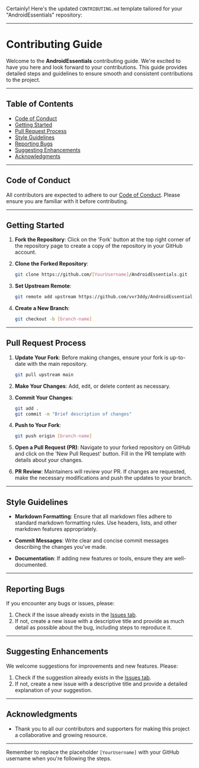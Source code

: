 Certainly! Here's the updated `CONTRIBUTING.md` template tailored for your "AndroidEssentials" repository:

---

# Contributing Guide

Welcome to the **AndroidEssentials** contributing guide. We're excited to have you here and look forward to your contributions. This guide provides detailed steps and guidelines to ensure smooth and consistent contributions to the project.

---

## Table of Contents

- [Code of Conduct](#code-of-conduct)
- [Getting Started](#getting-started)
- [Pull Request Process](#pull-request-process)
- [Style Guidelines](#style-guidelines)
- [Reporting Bugs](#reporting-bugs)
- [Suggesting Enhancements](#suggesting-enhancements)
- [Acknowledgments](#acknowledgments)

---

## Code of Conduct

All contributors are expected to adhere to our [Code of Conduct](https://github.com/vvr3ddy/AndroidEssentials/blob/main/CODE_OF_CONDUCT.md). Please ensure you are familiar with it before contributing.

---

## Getting Started

1. **Fork the Repository**: Click on the 'Fork' button at the top right corner of the repository page to create a copy of the repository in your GitHub account.

2. **Clone the Forked Repository**:
   ```bash
   git clone https://github.com/[YourUsername]/AndroidEssentials.git
   ```

3. **Set Upstream Remote**:
   ```bash
   git remote add upstream https://github.com/vvr3ddy/AndroidEssentials.git
   ```

4. **Create a New Branch**:
   ```bash
   git checkout -b [branch-name]
   ```

---

## Pull Request Process

1. **Update Your Fork**: Before making changes, ensure your fork is up-to-date with the main repository.
   ```bash
   git pull upstream main
   ```

2. **Make Your Changes**: Add, edit, or delete content as necessary.

3. **Commit Your Changes**:
   ```bash
   git add .
   git commit -m "Brief description of changes"
   ```

4. **Push to Your Fork**:
   ```bash
   git push origin [branch-name]
   ```

5. **Open a Pull Request (PR)**: Navigate to your forked repository on GitHub and click on the 'New Pull Request' button. Fill in the PR template with details about your changes.

6. **PR Review**: Maintainers will review your PR. If changes are requested, make the necessary modifications and push the updates to your branch.

---

## Style Guidelines

- **Markdown Formatting**: Ensure that all markdown files adhere to standard markdown formatting rules. Use headers, lists, and other markdown features appropriately.

- **Commit Messages**: Write clear and concise commit messages describing the changes you've made.

- **Documentation**: If adding new features or tools, ensure they are well-documented.

---

## Reporting Bugs

If you encounter any bugs or issues, please:

1. Check if the issue already exists in the [Issues tab](https://github.com/vvr3ddy/AndroidEssentials/issues).
2. If not, create a new issue with a descriptive title and provide as much detail as possible about the bug, including steps to reproduce it.

---

## Suggesting Enhancements

We welcome suggestions for improvements and new features. Please:

1. Check if the suggestion already exists in the [Issues tab](https://github.com/vvr3ddy/AndroidEssentials/issues).
2. If not, create a new issue with a descriptive title and provide a detailed explanation of your suggestion.

---

## Acknowledgments

- Thank you to all our contributors and supporters for making this project a collaborative and growing resource.

---

Remember to replace the placeholder `[YourUsername]` with your GitHub username when you're following the steps.
